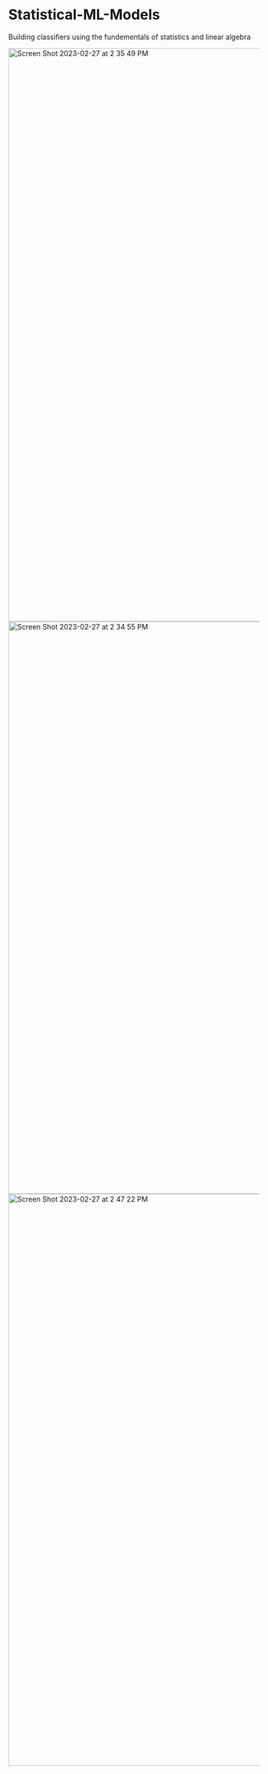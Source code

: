# Statistical-ML-Models

Building classifiers using the fundementals of statistics and linear algebra


<img width="1147" alt="Screen Shot 2023-02-27 at 2 35 49 PM" src="https://user-images.githubusercontent.com/77251886/221665081-b45e2699-83a3-4ad9-a11a-d1919a28d4bc.png">


<img width="1145" alt="Screen Shot 2023-02-27 at 2 34 55 PM" src="https://user-images.githubusercontent.com/77251886/221664873-9106fa45-67b0-47e0-b77c-8b79cfd06d8d.png">

<img width="1144" alt="Screen Shot 2023-02-27 at 2 47 22 PM" src="https://user-images.githubusercontent.com/77251886/221667464-d6303fdc-a4b8-483f-8f5b-31d4a78aedf6.png">


